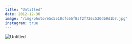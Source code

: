 ```yaml
---
title: "Untitled"
date: 2012-12-30
image: "/img/photo/e5c5510cfc66f83f2f726c530db9d1b7.jpg"
instagram: true
---
```


![Untitled](/img/photo/e5c5510cfc66f83f2f726c530db9d1b7.jpg)
